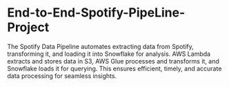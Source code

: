# End-to-End-Spotify-PipeLine-Project
The Spotify Data Pipeline automates extracting data from Spotify, transforming it, and loading it into Snowflake for analysis. AWS Lambda extracts and stores data in S3, AWS Glue processes and transforms it, and Snowflake loads it for querying. This ensures efficient, timely, and accurate data processing for seamless insights.
